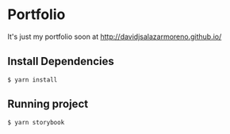 # Portfolio

It's just my portfolio soon at http://davidjsalazarmoreno.github.io/


## Install Dependencies
`
$ yarn install
`

## Running project

`
$ yarn storybook
`
